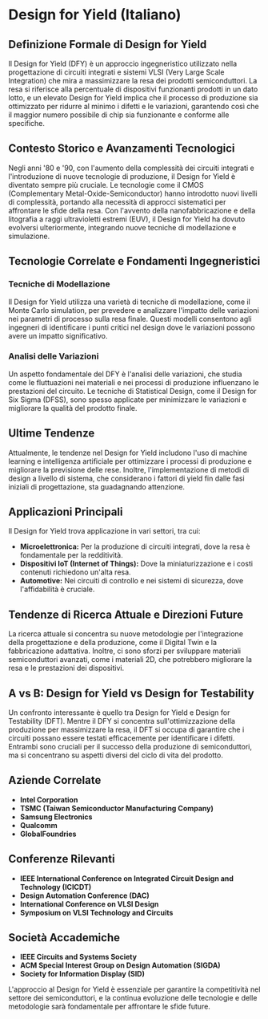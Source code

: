 # Design for Yield (Italiano)

## Definizione Formale di Design for Yield

Il Design for Yield (DFY) è un approccio ingegneristico utilizzato nella progettazione di circuiti integrati e sistemi VLSI (Very Large Scale Integration) che mira a massimizzare la resa dei prodotti semiconduttori. La resa si riferisce alla percentuale di dispositivi funzionanti prodotti in un dato lotto, e un elevato Design for Yield implica che il processo di produzione sia ottimizzato per ridurre al minimo i difetti e le variazioni, garantendo così che il maggior numero possibile di chip sia funzionante e conforme alle specifiche.

## Contesto Storico e Avanzamenti Tecnologici

Negli anni '80 e '90, con l'aumento della complessità dei circuiti integrati e l'introduzione di nuove tecnologie di produzione, il Design for Yield è diventato sempre più cruciale. Le tecnologie come il CMOS (Complementary Metal-Oxide-Semiconductor) hanno introdotto nuovi livelli di complessità, portando alla necessità di approcci sistematici per affrontare le sfide della resa. Con l'avvento della nanofabbricazione e della litografia a raggi ultravioletti estremi (EUV), il Design for Yield ha dovuto evolversi ulteriormente, integrando nuove tecniche di modellazione e simulazione.

## Tecnologie Correlate e Fondamenti Ingegneristici

### Tecniche di Modellazione

Il Design for Yield utilizza una varietà di tecniche di modellazione, come il Monte Carlo simulation, per prevedere e analizzare l'impatto delle variazioni nei parametri di processo sulla resa finale. Questi modelli consentono agli ingegneri di identificare i punti critici nel design dove le variazioni possono avere un impatto significativo.

### Analisi delle Variazioni

Un aspetto fondamentale del DFY è l'analisi delle variazioni, che studia come le fluttuazioni nei materiali e nei processi di produzione influenzano le prestazioni del circuito. Le tecniche di Statistical Design, come il Design for Six Sigma (DFSS), sono spesso applicate per minimizzare le variazioni e migliorare la qualità del prodotto finale.

## Ultime Tendenze

Attualmente, le tendenze nel Design for Yield includono l'uso di machine learning e intelligenza artificiale per ottimizzare i processi di produzione e migliorare la previsione delle rese. Inoltre, l'implementazione di metodi di design a livello di sistema, che considerano i fattori di yield fin dalle fasi iniziali di progettazione, sta guadagnando attenzione.

## Applicazioni Principali

Il Design for Yield trova applicazione in vari settori, tra cui:

- **Microelettronica:** Per la produzione di circuiti integrati, dove la resa è fondamentale per la redditività.
- **Dispositivi IoT (Internet of Things):** Dove la miniaturizzazione e i costi contenuti richiedono un'alta resa.
- **Automotive:** Nei circuiti di controllo e nei sistemi di sicurezza, dove l'affidabilità è cruciale.

## Tendenze di Ricerca Attuale e Direzioni Future

La ricerca attuale si concentra su nuove metodologie per l'integrazione della progettazione e della produzione, come il Digital Twin e la fabbricazione adattativa. Inoltre, ci sono sforzi per sviluppare materiali semiconduttori avanzati, come i materiali 2D, che potrebbero migliorare la resa e le prestazioni dei dispositivi.

## A vs B: Design for Yield vs Design for Testability

Un confronto interessante è quello tra Design for Yield e Design for Testability (DFT). Mentre il DFY si concentra sull'ottimizzazione della produzione per massimizzare la resa, il DFT si occupa di garantire che i circuiti possano essere testati efficacemente per identificare i difetti. Entrambi sono cruciali per il successo della produzione di semiconduttori, ma si concentrano su aspetti diversi del ciclo di vita del prodotto.

## Aziende Correlate

- **Intel Corporation**
- **TSMC (Taiwan Semiconductor Manufacturing Company)**
- **Samsung Electronics**
- **Qualcomm**
- **GlobalFoundries**

## Conferenze Rilevanti

- **IEEE International Conference on Integrated Circuit Design and Technology (ICICDT)**
- **Design Automation Conference (DAC)**
- **International Conference on VLSI Design**
- **Symposium on VLSI Technology and Circuits**

## Società Accademiche

- **IEEE Circuits and Systems Society**
- **ACM Special Interest Group on Design Automation (SIGDA)**
- **Society for Information Display (SID)**

L'approccio al Design for Yield è essenziale per garantire la competitività nel settore dei semiconduttori, e la continua evoluzione delle tecnologie e delle metodologie sarà fondamentale per affrontare le sfide future.